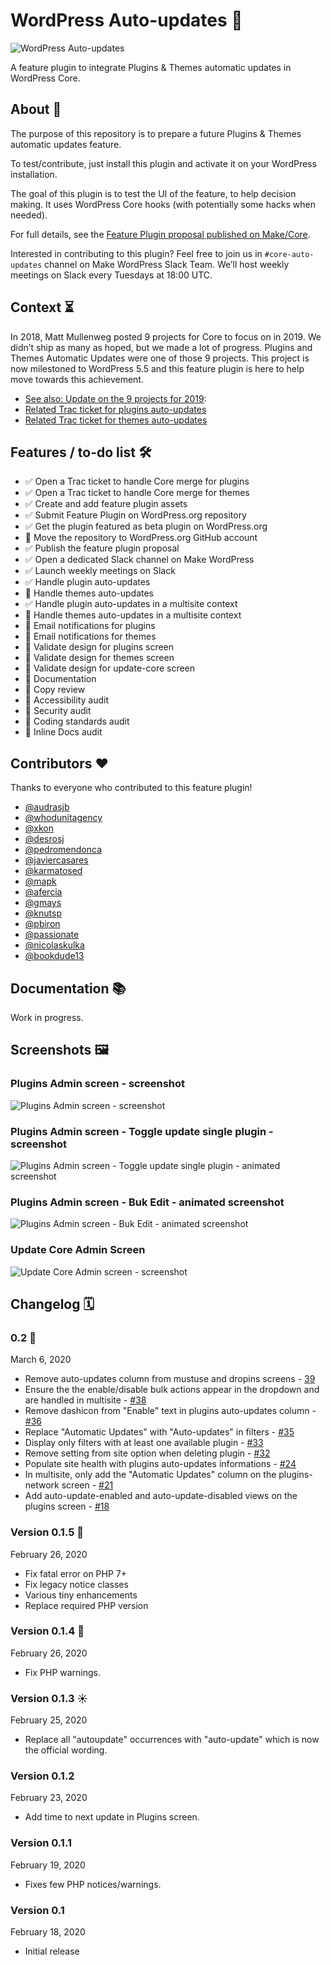 # WordPress Auto-updates 🤖

![WordPress Auto-updates](https://jeanbaptisteaudras.com/images/wp-autoupdates-banner.png)

A feature plugin to integrate Plugins & Themes automatic updates in WordPress Core.

## About 🔎

The purpose of this repository is to prepare a future Plugins & Themes automatic updates feature.

To test/contribute, just install this plugin and activate it on your WordPress installation.

The goal of this plugin is to test the UI of the feature, to help decision making. It uses WordPress Core hooks (with potentially some hacks when needed).

For full details, see the [Feature Plugin proposal published on Make/Core](https://make.wordpress.org/core/2020/02/26/feature-plugin-wp-auto-updates/).

Interested in contributing to this plugin? Feel free to join us in `#core-auto-updates` channel on Make WordPress Slack Team. We’ll host weekly meetings on Slack every Tuesdays at 18:00 UTC.

## Context ⏳

In 2018, Matt Mullenweg posted 9 projects for Core to focus on in 2019. We didn’t ship as many as hoped, but we made a lot of progress. Plugins and Themes Automatic Updates were one of those 9 projects. This project is now milestoned to WordPress 5.5 and this feature plugin is here to help move towards this achievement.

- [See also: Update on the 9 projects for 2019](https://make.wordpress.org/core/2019/12/06/update-9-projects-for-2019/):
- [Related Trac ticket for plugins auto-updates](https://core.trac.wordpress.org/ticket/48850)
- [Related Trac ticket for themes auto-updates](https://core.trac.wordpress.org/ticket/48850)

## Features / to-do list 🛠

- ✅ Open a Trac ticket to handle Core merge for plugins
- ✅ Open a Trac ticket to handle Core merge for themes
- ✅ Create and add feature plugin assets
- ✅ Submit Feature Plugin on WordPress.org repository
- ✅ Get the plugin featured as beta plugin on WordPress.org
- 🔲 Move the repository to WordPress.org GitHub account
- ✅ Publish the feature plugin proposal
- ✅ Open a dedicated Slack channel on Make WordPress
- ✅ Launch weekly meetings on Slack
- ✅ Handle plugin auto-updates
- 🔲 Handle themes auto-updates
- ✅ Handle plugin auto-updates in a multisite context
- 🔲 Handle themes auto-updates in a multisite context
- 🔲 Email notifications for plugins
- 🔲 Email notifications for themes
- 🔲 Validate design for plugins screen
- 🔲 Validate design for themes screen
- 🔲 Validate design for update-core screen
- 🔲 Documentation
- 🔲 Copy review
- 🔲 Accessibility audit
- 🔲 Security audit
- 🔲 Coding standards audit
- 🔲 Inline Docs audit

## Contributors ♥️

Thanks to everyone who contributed to this feature plugin!

- [@audrasjb](https://profiles.wordpress.org/audrasjb/)
- [@whodunitagency](https://profiles.wordpress.org/whodunitagency/)
- [@xkon](https://profiles.wordpress.org/xkon/)
- [@desrosj](https://profiles.wordpress.org/desrosj/)
- [@pedromendonca](https://profiles.wordpress.org/pedromendonca/)
- [@javiercasares](https://profiles.wordpress.org/javiercasares/)
- [@karmatosed](https://profiles.wordpress.org/karmatosed/)
- [@mapk](https://profiles.wordpress.org/mapk/)
- [@afercia](https://profiles.wordpress.org/afercia/)
- [@gmays](https://profiles.wordpress.org/gmays/)
- [@knutsp](https://profiles.wordpress.org/knutsp/)
- [@pbiron](https://profiles.wordpress.org/pbiron/)
- [@passionate](https://profiles.wordpress.org/passionate/)
- [@nicolaskulka](https://profiles.wordpress.org/nicolaskulka/)
- [@bookdude13](https://profiles.wordpress.org/bookdude13/)

## Documentation 📚

Work in progress.

## Screenshots 🖼

### Plugins Admin screen - screenshot

![Plugins Admin screen - screenshot](https://jeanbaptisteaudras.com/images/wp-autoupdates-plugins-01.png)

### Plugins Admin screen - Toggle update single plugin - screenshot

![Plugins Admin screen - Toggle update single plugin - animated screenshot](https://jeanbaptisteaudras.com/images/wp-autoupdates-togglesingleplugin-01.gif)

### Plugins Admin screen - Buk Edit - animated screenshot

![Plugins Admin screen - Buk Edit - animated screenshot](https://jeanbaptisteaudras.com/images/wp-autoupdates-bulkeditplugins-01.gif)

### Update Core Admin Screen

![Update Core Admin screen - screenshot](https://jeanbaptisteaudras.com/images/wp-autoupdates-updatecore-01.png)

## Changelog 🗓

### 0.2 🐝
March 6, 2020
- Remove auto-updates column from mustuse and dropins screens - [39](https://github.com/audrasjb/wp-autoupdates/pull/39)
- Ensure the the enable/disable bulk actions appear in the dropdown and are handled in multisite - [#38](https://github.com/audrasjb/wp-autoupdates/pull/38)
- Remove dashicon from "Enable" text in plugins auto-updates column - [#36](https://github.com/audrasjb/wp-autoupdates/pull/36)
- Replace "Automatic Updates" with "Auto-updates" in filters - [#35](https://github.com/audrasjb/wp-autoupdates/pull/35)
- Display only filters with at least one available plugin - [#33](https://github.com/audrasjb/wp-autoupdates/pull/33)
- Remove setting from site option when deleting plugin - [#32](https://github.com/audrasjb/wp-autoupdates/pull/32)
- Populate site health with plugins auto-updates informations - [#24](https://github.com/audrasjb/wp-autoupdates/pull/24)
- In multisite, only add the "Automatic Updates" column on the plugins-network screen - [#21](https://github.com/audrasjb/wp-autoupdates/pull/21)
- Add auto-update-enabled and auto-update-disabled views on the plugins screen - [#18](https://github.com/audrasjb/wp-autoupdates/pull/18)

### Version 0.1.5 🐣
February 26, 2020
- Fix fatal error on PHP 7+
- Fix legacy notice classes
- Various tiny enhancements
- Replace required PHP version

### Version 0.1.4 👻
February 26, 2020
- Fix PHP warnings.

### Version 0.1.3 ☀️
February 25, 2020
- Replace all "autoupdate" occurrences with "auto-update" which is now the official wording.

### Version 0.1.2
February 23, 2020
- Add time to next update in Plugins screen.

### Version 0.1.1
February 19, 2020
- Fixes few PHP notices/warnings.

### Version 0.1
February 18, 2020
- Initial release